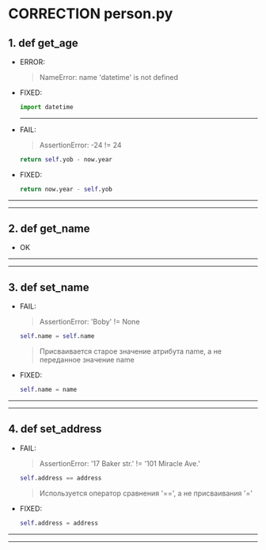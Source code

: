 # CORRECTION person.py

## 1. def get_age
- ERROR:
    > NameError: name 'datetime' is not defined

- FIXED:
    ```python
    import datetime
    ```
    ***

- FAIL:
    > AssertionError: -24 != 24
    ```python
    return self.yob - now.year
    ```
- FIXED:
    ```python
    return now.year - self.yob
    ```
***
***

## 2. def get_name
- OK
***
***

## 3. def set_name
- FAIL:
    > AssertionError: 'Boby' != None
    ```python
    self.name = self.name
    ```
    > Присваивается старое значение атрибута name, а не переданное значение name
- FIXED:
    ```python
    self.name = name
    ```
***
***

## 4. def set_address
- FAIL:
    > AssertionError: '17 Baker str.' != '101 Miracle Ave.'
    ```python
    self.address == address
    ```
    > Используется оператор сравнения '==', а не присваивания '='
- FIXED:
    ```python
    self.address = address
    ```
***
***
